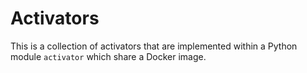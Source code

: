 # Activators

This is a collection of activators that are implemented within a Python module `activator` which share a Docker image.